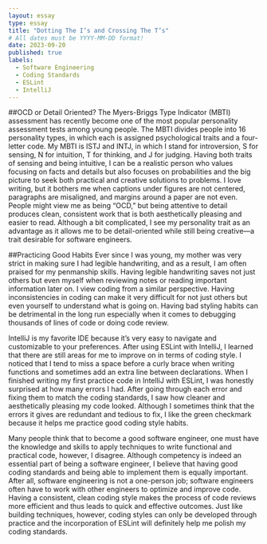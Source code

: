 ```yaml
---
layout: essay
type: essay
title: "Dotting The I’s and Crossing The T’s"
# All dates must be YYYY-MM-DD format!
date: 2023-09-20
published: true
labels:
  - Software Engineering
  - Coding Standards
  - ESLint
  - IntelliJ
---
```


##OCD or Detail Oriented?
The Myers-Briggs Type Indicator (MBTI) assessment has recently become one of the most popular personality assessment tests among young people. The MBTI divides people into 16 personality types, in which each is assigned psychological traits and a four-letter code. My MBTI is ISTJ and INTJ, in which I stand for introversion, S for sensing, N for intuition, T for thinking, and J for judging. Having both traits of sensing and being intuitive, I can be a realistic person who values focusing on facts and details but also focuses on probabilities and the big picture to seek both practical and creative solutions to problems. I love writing, but it bothers me when captions under figures are not centered, paragraphs are misaligned, and margins around a paper are not even. People might view me as being “OCD,” but being attentive to detail produces clean, consistent work that is both aesthetically pleasing and easier to read. Although a bit complicated, I see my personality trait as an advantage as it allows me to be detail-oriented while still being creative—a trait desirable for software engineers. 

##Practicing Good Habits
Ever since I was young, my mother was very strict in making sure I had legible handwriting, and as a result, I am often praised for my penmanship skills. Having legible handwriting saves not just others but even myself when reviewing notes or reading important information later on. I view coding from a similar perspective. Having inconsistencies in coding can make it very difficult for not just others but even yourself to understand what is going on. Having bad styling habits can be detrimental in the long run especially when it comes to debugging thousands of lines of code or doing code review. 

IntelliJ is my favorite IDE because it’s very easy to navigate and customizable to your preferences. After using ESLint with IntelliJ, I learned that there are still areas for me to improve on in terms of coding style. I noticed that I tend to miss a space before a curly brace when writing functions and sometimes add an extra line between declarations. When I finished writing my first practice code in IntelliJ with ESLint, I was honestly surprised at how many errors I had. After going through each error and fixing them to match the coding standards, I saw how cleaner and aesthetically pleasing my code looked. Although I sometimes think that the errors it gives are redundant and tedious to fix, I like the green checkmark because it helps me practice good coding style habits. 

Many people think that to become a good software engineer, one must have the knowledge and skills to apply techniques to write functional and practical code, however, I disagree. Although competency is indeed an essential part of being a software engineer, I believe that having good coding standards and being able to implement them is equally important. After all, software engineering is not a one-person job; software engineers often have to work with other engineers to optimize and improve code. Having a consistent, clean coding style makes the process of code reviews more efficient and thus leads to quick and effective outcomes. Just like building techniques, however, coding styles can only be developed through practice and the incorporation of ESLint will definitely help me polish my coding standards. 
